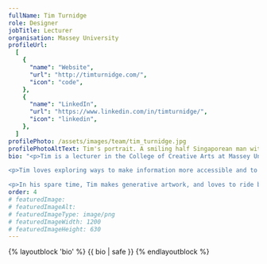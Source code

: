 ```yaml
---
fullName: Tim Turnidge
role: Designer
jobTitle: Lecturer
organisation: Massey University
profileUrl: 
  [
    {
      "name": "Website",
      "url": "http://timturnidge.com/",
      "icon": "code",
    },
    {
      "name": "LinkedIn",
      "url": "https://www.linkedin.com/in/timturnidge/",
      "icon": "linkedin",
    },
  ]
profilePhoto: /assets/images/team/tim_turnidge.jpg
profilePhotoAltText: Tim's portrait. A smiling half Singaporean man with short dark and some facial hair. He's wearing a plaid shirt.
bio: "<p>Tim is a lecturer in the College of Creative Arts at Massey University. Tim teaches at all levels of the Bachelor of Design, focussing on web, graphic and information design.</p>

<p>Tim loves exploring ways to make information more accessible and to make experiences more engaging.</p>

<p>In his spare time, Tim makes generative artwork, and loves to ride bicycles of all sorts.</p>"
order: 4
# featuredImage:
# featuredImageAlt:
# featuredImageType: image/png
# featuredImageWidth: 1200
# featuredImageHeight: 630
---
```


{% layoutblock 'bio' %}
{{ bio | safe }}
{% endlayoutblock %}
